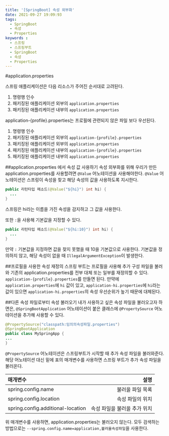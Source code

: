 ```yaml
---
title: '[SpringBoot] 속성 외부화'
date: 2021-09-27 19:09:93
tags:
  - SpringBoot
  - 속성
  - Properties
keywords :
  - 스프링
  - 스프링부트
  - SpringBoot
  - 속성
  - Properties
---
```


#application.properties

스프링 애플리케이션은 다음 리소스가 주어진 순서대로 고려된다.

1. 명령행 인수
2. 패키징된 애플리케이션 외부의 `application.properties`
3. 패키징된 애플리케이션 내부의 `application.properties`

application-{profile}.properties는 프로필에 관련되지 않은 파일 보다 우선된다.

1. 명령행 인수
2. 패키징된 애플리케이션 외부의 `application-{profile}.properties`
3. 패키징된 애플리케이션 외부의 `application.properties`
4. 패키징된 애플리케이션 내부의 `application-{profile}.properties`
5. 패키징된 애플리케이션 내부의 `application.properties`

##application.properties 에서 속성 값 사용하기
속성 외부화를 위해 우리가 만든 application.properties를 사용할려면 `@Value` 어노테이션을 사용해야한다.
`@Value` 어노테이션은 스프링이 속성을 찾고 해당 속성의 값을 사용하도록 지시한다.

```java
public 리턴타입 메소드(@Value("${hi}") int hi) {
  ...
}
```

스프링은 hi라는 이름을 가진 속성을 감지하고 그 값을 사용한다.

또한 `:`을 사용해 기본값을 지정할 수 있다.

```java
public 리턴타입 메소드(@Value("${hi:10}") int hi) {
  ...
}
```

만약 `:` 기본값을 지정하면 값을 찾지 못했을 때 10을 기본값으로 사용한다.
기본값을 정의하지 않고, 해당 속성이 없을 때 `IllegalArgumentException`이 발생한다.

##프로필을 사용한 속성 재정의
스프링 부트는 프로필을 사용해 추가 구성 파일을 불러와 기존의 application.properties를 전부 대체 또는 일부를 재정의할 수 있다.
`application-{profile}.properties`를 만들면 된다.
만약에 `application.properties`에 `hi` 값이 있고, `application-hi.properties`에 `hi`라는 값이 있으면
`application-hi.properties`의 속성 우선순위가 높기 때문에 대체된다.

##다른 속성 파일로부터 속성 불러오기
내가 사용하고 싶은 속성 파일을 불러오고자 하면은, `@SpringBootApplication` 어노테이션이 붙은 클래스에
`@PropertySource` 어노테이션을 추가해 사용할 수 있다.

```java
@PropertySource("classpath:임의의속성파일.properties")
@SpringBootApplication
public class MySpringApp {
...
}
```

`@PropertySource` 어노테이션은 스프링부트가 시작할 때 추가 속성 파일을 불러와준다.
해당 어노테이션 대신 밑에 표의 매개변수를 사용하면 스프링 부트가 추가 속성 파일을 불러온다.

| 매개변수                          |                         설명 |
| :-------------------------------- | ---------------------------: |
| spring.config.name                |             불러올 파일 목록 |
| spring.config.location            |             속성 파일의 위치 |
| spring.config.additional-location | 속성 파일을 불러올 추가 위치 |

위 매개변수를 사용하면, application.properties는 불러오지 않는다.
모두 검색하는 방법으로는 `--spring.config.name=application,불러올속성파일`을 사용한다.